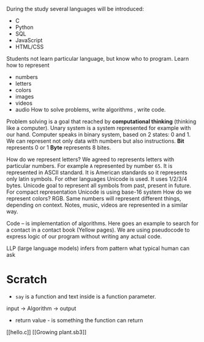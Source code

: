 During the study several languages will be introduced:
- C
- Python
- SQL
- JavaScript
- HTML/CSS

Students not learn particular language, but know who to program.
Learn how to represent
- numbers
- letters
- colors
- images
- videos
- audio
How to solve problems, write algorithms , write code.

Problem solving is a goal that reached by **computational thinking** (thinking like a computer).
Unary system is a system represented for example with our hand.
Computer speaks in binary system, based on 2 states: 0 and 1.
We can represent not only data with numbers but also instructions.
**Bit** represents 0 or 1
**Byte** represents 8 bites.

How do we represent letters? We agreed to represents letters with particular numbers. For example `A` represented by number `65`. It is represented in ASCII standard. It is American standards so it represents only latin symbols. For other languages Unicode is used. It uses 1/2/3/4 bytes. Unicode goal to represent all symbols from past, present in future. For compact representation Unicode is using base-16 system
How do we represent colors? RGB.
Same numbers will represent different things, depending on context.
Notes, music, videos are represented in a similar way.

Code – is implementation of algorithms.
Here goes an example to search for a contact in a contact book (Yellow pages).
We are using pseudocode to express logic of our program without writing any actual code.

LLP (large language models) infers from pattern what typical human can ask
# Scratch
- `say` is a function and text inside is a function parameter.

input → Algorithm → output

- return value - is something the function can return

[[hello.c]]
[[Growing plant.sb3]]
